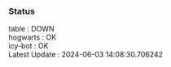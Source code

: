 ### Status


table : DOWN  
hogwarts : OK  
icy-bot : OK  
Latest Update : 2024-06-03 14:08:30.706242
